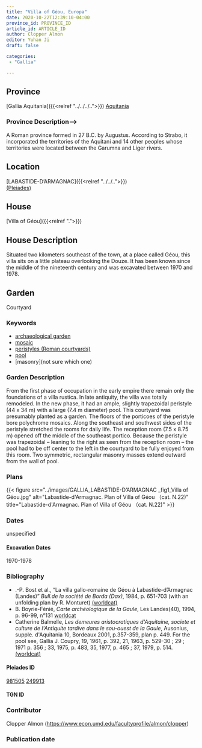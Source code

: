 ```yaml
---
title: "Villa of Géou, Europa"
date: 2020-10-22T12:39:10-04:00
province_id: PROVINCE_ID
article_id: ARTICLE_ID
author: Clopper Almon
editor: Yuhan Ji
draft: false

categories:
 - "Gallia"

---
```


## Province

[Gallia Aquitania]({{<relref "../../../..">}})
[Aquitania](https://pleiades.stoa.org/places/981505)

### Province Description-->
A Roman province formed in 27 B.C. by Augustus. According to Strabo, it incorporated the territories of the Aquitani and 14 other peoples whose territories were located between the Garumna and Liger rivers.
<!-- DESCRIPTION -->


## Location

[LABASTIDE-D’ARMAGNAC]({{<relref "../../..">}}) \
[(Pleiades)](https://pleiades.stoa.org/places/249913)

<!--### Location Description-->

<!-- LEAVE THIS BLANK FOR NOW -->

<!--## Sublocation>


<!--### Sublocation Description-->

<!-- DESCRIPTION -->
## House
[Villa of Géou]({{<relref ".">}})

## House Description

Situated two kilometers southeast of the town, at a place called Géou, this villa sits on a little plateau overlooking the Douze.  It has been known since the middle of the nineteenth century and was excavated between 1970 and 1978.  

## Garden

Courtyard

### Keywords

- [archaeological garden](#)
- [mosaic](http://vocab.getty.edu/page/aat/300343598)
- [peristyles (Roman courtyards)](http://vocab.getty.edu/page/aat/300080971)
- [pool](http://vocab.getty.edu/page/aat/300008692)
- [masonry](not sure which one)

### Garden Description

From the first phase of occupation in the early empire there remain only the foundations of a villa rustica.  In late antiquity, the villa was totally remodeled.  In the new phase, it had an ample, slightly trapezoidal peristyle (44 x 34 m) with a large (7.4 m diameter) pool.  This courtyard was presumably planted as a garden.  The  floors of the porticoes of the peristyle bore polychrome mosaics.  Along the southeast and southwest sides of the peristyle stretched the rooms for daily life. The reception room (7.5 x 8.75 m) opened off the middle of the  southeast portico.  Because the peristyle was trapezoidal – leaning to the right as seen from the reception room – the pool had to be off center to the left in the courtyard to be fully enjoyed from this room.  Two symmetric, rectangular masonry masses extend outward from the wall of pool.


<!--### Maps-->

<!--
OLD WAY (DO NOT USE)
![alt_text](../../images/image_name.ext)
*CAPTION*

NEW WAY ↓↓↓↓
{{< figure src="../../images/image_name.ext" alt="ALT_TEXT" title="CAPTION" >}}
-->

### Plans
{{< figure src="../images/GALLIA_LABASTIDE-D’ARMAGNAC _fig1_Villa of Géou.jpg" alt="Labastide-d'Armagnac. Plan of Villa of Géou （cat. N.22)" title="Labastide-d'Armagnac. Plan of Villa of Géou （cat. N.22)" >}}

<!--### Images

-->

### Dates

unspecified

#### Excavation Dates

1970-1978

### Bibliography

* .-P. Bost et al., “La villa gallo-romaine de Géou à Labastide-d’Armagnac (Landes)” *Bull.de la société de Borda (Dax)*, 1984, p. 651-703 (with an unfolding plan by R. Monturet) [(worldcat)](http://www.worldcat.org/oclc/924782210)
* B. Boyrie-Fénié, *Carte archéologique de la Gaule*, Les Landes(40), 1994, p. 96-99, n°131 [worldcat](http://www.worldcat.org/oclc/716135777)
* Catherine Balmelle, *Les demeures aristocratiques d'Aquitaine, societe et culture de l'Antiquite tardive dans le sou-ouest de la Gaule*, Ausonius, supple. d'Aquitania 10, Bordeaux 2001, p.357-359, plan p. 449.  For the pool see, Gallia J. Coupry, 19, 1961, p. 392, 21, 1963, p. 529-30 ; 29 ; 1971 p. 356 ; 33, 1975, p. 483, 35, 1977, p. 465 ; 37, 1979, p. 514. [(worldcat)](http://www.worldcat.org/oclc/606733875)


<!--#### Periodo ID-->

<!-- [PERIODO_ID](https://pleiades.stoa.org/places/PLEIADES_ID) -->

#### Pleiades ID
[981505](https://pleiades.stoa.org/places/981505)
[249913](https://pleiades.stoa.org/places/249913)

#### TGN ID

[]()

### Contributor

Clopper Almon (https://www.econ.umd.edu/facultyprofile/almon/clopper)

### Publication date



<!--### Related articles-->

<!-- Links to other related articles. Leave blank for now -->
